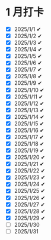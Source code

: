 # 1 月打卡

- [x] 2025/1/1 ✔
- [x] 2025/1/2 ✔
- [x] 2025/1/3 ✔
- [x] 2025/1/4 ✔
- [x] 2025/1/5 ✔
- [x] 2025/1/6 ✔
- [x] 2025/1/7 ✔
- [x] 2025/1/8 ✔
- [x] 2025/1/9 ✔
- [x] 2025/1/10 ✔
- [x] 2025/1/11 ✔
- [x] 2025/1/12 ✔
- [x] 2025/1/13 ✔
- [x] 2025/1/14 ✔
- [x] 2025/1/15 ✔
- [x] 2025/1/16 ✔
- [x] 2025/1/17 ✔
- [x] 2025/1/18 ✔
- [x] 2025/1/19 ✔
- [x] 2025/1/20 ✔
- [x] 2025/1/21 ✔
- [x] 2025/1/22 ✔
- [x] 2025/1/23 ✔
- [x] 2025/1/24 ✔
- [x] 2025/1/25 ✔
- [x] 2025/1/26 ✔ 
- [x] 2025/1/27 ✔
- [x] 2025/1/28 ✔
- [x] 2025/1/29 ✔
- [ ] 2025/1/30
- [ ] 2025/1/31
